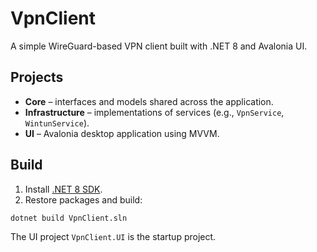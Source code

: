 # VpnClient

A simple WireGuard-based VPN client built with .NET 8 and Avalonia UI.

## Projects
- **Core** – interfaces and models shared across the application.
- **Infrastructure** – implementations of services (e.g., `VpnService`, `WintunService`).
- **UI** – Avalonia desktop application using MVVM.

## Build
1. Install [.NET 8 SDK](https://dotnet.microsoft.com/).
2. Restore packages and build:

```bash
dotnet build VpnClient.sln
```

The UI project `VpnClient.UI` is the startup project.
